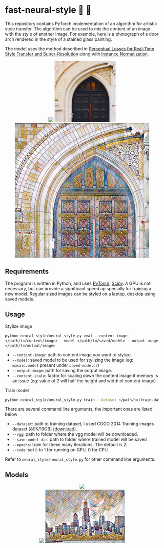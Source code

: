 # fast-neural-style :city_sunrise: :rocket:
This repository contains PyTorch implementation of an algorithm for artistic style transfer. The algorithm can be used to mix the content of an image with the style of another image. For example, here is a photograph of a door arch rendered in the style of a stained glass painting.

The model uses the method described in [Perceptual Losses for Real-Time Style Transfer and Super-Resolution](https://arxiv.org/abs/1603.08155) along with [Instance Normalization](https://arxiv.org/pdf/1607.08022.pdf).

<p align="center">
    <img src="images/style-images/mosaic.jpg" height="200px">
    <img src="images/content-images/amber.jpg" height="200px">
    <img src="images/output-images/amber-mosaic.jpg" height="440px">
</p>

## Requirements
The program is written in Python, and uses [PyTorch](http://pytorch.org/), [Scipy](https://www.scipy.org). A GPU is not necessary, but can provide a significant speed up specially for training a new model. Regular sized images can be styled on a laptop, desktop using saved models.

## Usage
Stylize image
```
python neural_style/neural_style.py eval --content-image </path/to/content/image> --model </path/to/saved/model> --output-image </path/to/output/image>
```
* `--content-image`: path to content image you want to stylize.
* `--model`: saved model to be used for stylizing the image (eg: `mosaic.model` present under `saved-models/`)
* `--output-image`: path for saving the output image.
* `--content-scale`: factor for scaling down the content image if memory is an issue (eg: value of 2 will half the height and width of content-image)

Train model
```bash
python neural_style/neural_style.py train --dataset </path/to/train-dataset> --vgg </path/to/vgg/folder> --save-model-dir </path/to/save-models/folder> --epochs 2 --cuda 1
```

There are several command line arguments, the important ones are listed below
* `--dataset`: path to training dataset, I used COCO 2014 Training images dataset [80K/13GB] [(download)](http://mscoco.org/dataset/#download).
* `--vgg`: path to folder where the vgg model will be downloaded.
* `--save-model-dir`: path to folder where trained model will be saved
* `--epochs`: train for these many iterations. The default is 2.
* `--cuda`: set it to 1 for running on GPU, 0 for CPU.

Refer to ``neural_style/neural_style.py`` for other command line arguments.

## Models

<div align='center'>
  <img src='images/content-images/chicago.jpg' height="174px">
</div>

<div align='center'>
  <img src='images/style-images/mosaic.jpg' height="174px">
  <img src='images/output-images/chicago-mosaic.jpg' height="174px">
</div>
